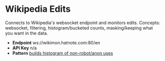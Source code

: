 # Wikipedia Edits

Connects to Wikipedia's websocket endpoint and monitors edits. Concepts: websocket, filtering, histogram/bucketed counts, masking/keeping what you want in the data.

* **Endpoint** ws://wikimon.hatnote.com:80/en
* **API Key** n/a
* **Pattern** [builds histogram of non-robot/anon uses](https://gist.github.com/jacqui/4ea7b086d8da688b7385)

